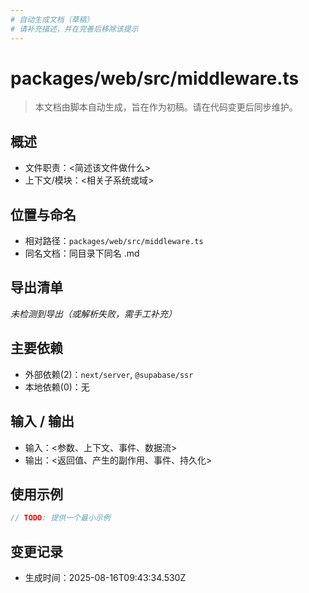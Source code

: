 ```yaml
---
# 自动生成文档（草稿）
# 请补充描述，并在完善后移除该提示
---
```


# packages/web/src/middleware.ts

> 本文档由脚本自动生成，旨在作为初稿。请在代码变更后同步维护。

## 概述

- 文件职责：<简述该文件做什么>
- 上下文/模块：<相关子系统或域>

## 位置与命名

- 相对路径：`packages/web/src/middleware.ts`
- 同名文档：同目录下同名 .md

## 导出清单

_未检测到导出（或解析失败，需手工补充）_

## 主要依赖

- 外部依赖(2)：`next/server`, `@supabase/ssr`
- 本地依赖(0)：无

## 输入 / 输出

- 输入：<参数、上下文、事件、数据流>
- 输出：<返回值、产生的副作用、事件、持久化>

## 使用示例

~~~ts
// TODO: 提供一个最小示例
~~~

## 变更记录

- 生成时间：2025-08-16T09:43:34.530Z
